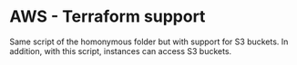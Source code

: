 # AWS - Terraform support

Same script of the homonymous folder but with support for S3 buckets.
In addition, with this script, instances can access S3 buckets.
